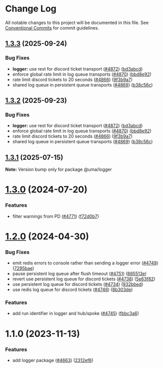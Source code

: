 # Change Log

All notable changes to this project will be documented in this file.
See [Conventional Commits](https://conventionalcommits.org) for commit guidelines.

## [1.3.3](https://github.com/UMAprotocol/protocol/compare/@uma/logger@1.3.1...@uma/logger@1.3.3) (2025-09-24)

### Bug Fixes

- **logger:** use rest for discord ticket transport ([#4872](https://github.com/UMAprotocol/protocol/issues/4872)) ([bd3abcd](https://github.com/UMAprotocol/protocol/commit/bd3abcd5291c5e872614106f4db8f2949576c7e8))
- enforce global rate limit in log queue transports ([#4870](https://github.com/UMAprotocol/protocol/issues/4870)) ([bbd8e92](https://github.com/UMAprotocol/protocol/commit/bbd8e921cd902749b4798dd72d38067512f0925c))
- rate limit discord tickets to 20 seconds ([#4866](https://github.com/UMAprotocol/protocol/issues/4866)) ([9f3b9a7](https://github.com/UMAprotocol/protocol/commit/9f3b9a7576472cb3d63a651db7e875313ba6741d))
- shared log queue in persistent queue transports ([#4869](https://github.com/UMAprotocol/protocol/issues/4869)) ([b38c56c](https://github.com/UMAprotocol/protocol/commit/b38c56cddf20551a557442a89109e1ee7f5da8e7))

## [1.3.2](https://github.com/UMAprotocol/protocol/compare/@uma/logger@1.3.1...@uma/logger@1.3.2) (2025-09-23)

### Bug Fixes

- **logger:** use rest for discord ticket transport ([#4872](https://github.com/UMAprotocol/protocol/issues/4872)) ([bd3abcd](https://github.com/UMAprotocol/protocol/commit/bd3abcd5291c5e872614106f4db8f2949576c7e8))
- enforce global rate limit in log queue transports ([#4870](https://github.com/UMAprotocol/protocol/issues/4870)) ([bbd8e92](https://github.com/UMAprotocol/protocol/commit/bbd8e921cd902749b4798dd72d38067512f0925c))
- rate limit discord tickets to 20 seconds ([#4866](https://github.com/UMAprotocol/protocol/issues/4866)) ([9f3b9a7](https://github.com/UMAprotocol/protocol/commit/9f3b9a7576472cb3d63a651db7e875313ba6741d))
- shared log queue in persistent queue transports ([#4869](https://github.com/UMAprotocol/protocol/issues/4869)) ([b38c56c](https://github.com/UMAprotocol/protocol/commit/b38c56cddf20551a557442a89109e1ee7f5da8e7))

## [1.3.1](https://github.com/UMAprotocol/protocol/compare/@uma/logger@1.3.0...@uma/logger@1.3.1) (2025-07-15)

**Note:** Version bump only for package @uma/logger

# [1.3.0](https://github.com/UMAprotocol/protocol/compare/@uma/logger@1.2.0...@uma/logger@1.3.0) (2024-07-20)

### Features

- filter warnings from PD ([#4771](https://github.com/UMAprotocol/protocol/issues/4771)) ([f72d0b7](https://github.com/UMAprotocol/protocol/commit/f72d0b78c8892d97b97b4ef2d2f685e360dc5831))

# [1.2.0](https://github.com/UMAprotocol/protocol/compare/@uma/logger@1.1.0...@uma/logger@1.2.0) (2024-04-30)

### Bug Fixes

- emit redis errors to console rather than sending a logger error ([#4749](https://github.com/UMAprotocol/protocol/issues/4749)) ([7295bae](https://github.com/UMAprotocol/protocol/commit/7295baea133912c15f2a82d229d5f4490a808d21))
- pause persistent log queue after flush timeout ([#4751](https://github.com/UMAprotocol/protocol/issues/4751)) ([885513e](https://github.com/UMAprotocol/protocol/commit/885513e4cdccddff735fe25819efa9078e7ed408))
- revert use persistent log queue for discord tickets ([#4738](https://github.com/UMAprotocol/protocol/issues/4738)) ([5e63f82](https://github.com/UMAprotocol/protocol/commit/5e63f82ad1783d4f9489dd1761ce6a641137f97c))
- use persistent log queue for discord tickets ([#4734](https://github.com/UMAprotocol/protocol/issues/4734)) ([932bbed](https://github.com/UMAprotocol/protocol/commit/932bbed4a2cab4d9234bde5af9c02aaa260c4132))
- use redis log queue for discord tickets ([#4746](https://github.com/UMAprotocol/protocol/issues/4746)) ([8b303de](https://github.com/UMAprotocol/protocol/commit/8b303de834704a9036525f83c7b7bf4796901fb2))

### Features

- add run identifier in logger and hub/spoke ([#4745](https://github.com/UMAprotocol/protocol/issues/4745)) ([fbbc3a6](https://github.com/UMAprotocol/protocol/commit/fbbc3a6d0f2c755b1b54784c9a083b022b005503))

# 1.1.0 (2023-11-13)

### Features

- add logger package ([#4663](https://github.com/UMAprotocol/protocol/issues/4663)) ([2312ef6](https://github.com/UMAprotocol/protocol/commit/2312ef6b8845bb0dac5ed02b134ff6763b81a60d))
